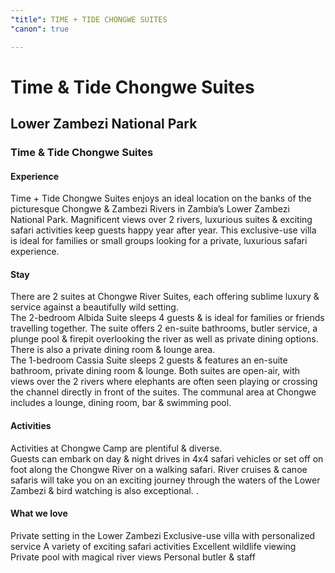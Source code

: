 ```yaml
---
"title": TIME + TIDE CHONGWE SUITES
"canon": true

---
```


# Time & Tide Chongwe Suites
## Lower Zambezi National Park
### Time & Tide Chongwe Suites

#### Experience
Time + Tide Chongwe Suites enjoys an ideal location on the banks of the picturesque Chongwe &amp; Zambezi Rivers in Zambia’s Lower Zambezi National Park.
Magnificent views over 2 rivers, luxurious suites &amp; exciting safari activities keep guests happy year after year.
This exclusive-use villa is ideal for families or small groups looking for a private, luxurious safari experience.

#### Stay
There are 2 suites at Chongwe River Suites, each offering sublime luxury &amp; service against a beautifully wild setting.  
The 2-bedroom Albida Suite sleeps 4 guests &amp; is ideal for families or friends travelling together.  The suite offers 2 en-suite bathrooms, butler service, a plunge pool &amp; firepit overlooking the river as well as private dining options.  There is also a private dining room &amp; lounge area.  
The 1-bedroom Cassia Suite sleeps 2 guests &amp; features an en-suite bathroom, private dining room &amp; lounge.
Both suites are open-air, with views over the 2 rivers where elephants are often seen playing or crossing the channel directly in front of the suites.
The communal area at Chongwe includes a lounge, dining room, bar &amp; swimming pool.

#### Activities
Activities at Chongwe Camp are plentiful &amp; diverse.  
Guests can embark on day &amp; night drives in 4x4 safari vehicles or set off on foot along the Chongwe River on a walking safari.
River cruises &amp; canoe safaris will take you on an exciting journey through the waters of the Lower Zambezi &amp; bird watching is also exceptional.
.


#### What we love
Private setting in the Lower Zambezi
Exclusive-use villa with personalized service
A variety of exciting safari activities
Excellent wildlife viewing
Private pool with magical river views
Personal butler &amp; staff